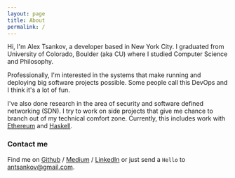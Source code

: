 ```yaml
---
layout: page
title: About
permalink: /
---
```


Hi, I'm Alex Tsankov, a developer based in New York City. I graduated from University of Colorado, Boulder (aka CU) where I studied Computer Science and Philosophy.

Professionally, I'm interested in the systems that make running and deploying big software projects possible. Some people call this DevOps and I think it's a lot of fun.

I've also done research in the area of security and software defined networking (SDN). I try to work on side projects that give me chance to branch out of my technical comfort zone. Currently, this includes work with [Ethereum][ethereum] and [Haskell][haskell].

### Contact me

Find me on [Github][github] / [Medium][medium] / [LinkedIn][linkedin] or just send a ```Hello``` to
[antsankov@gmail.com][email].


[linkedin]: https://www.linkedin.com/pub/alexander-tsankov/63/577/58b/
[github]: https://github.com/antsankov
[email]: mailto:antsankov@gmail.com
[medium]: https://medium.com/@antsankov
[ethereum]: https://github.com/antsankov/openticket-contracts
[haskell]: https://github.com/antsankov/catan-assist
